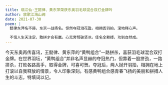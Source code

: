 ```yaml
---
title: 临江仙·王懿律、黄东萍荣获东奥羽毛球混合双打金牌吟
author: 放歌江海山阙
date: 2021-07-30
poem: |
  懿律东萍名不赫，东京一战扬名。惊然夺冠泪花盈。相拥丢羽拍，滚地释心声。

  不信人生天注定，敢拼才会有赢。心无旁骛破坚冰。佳名全赖搏，功到自然成。
---
```


今天东奥再传喜讯，王懿律、黄东萍的“黄鸭组合”一路拼杀，喜获羽毛球混合双打金牌。在世界羽坛，“黄鸭组合”并非名声显赫的夺冠热门，但靠着一股拼劲，一路拼杀，打败各路高手，取得金牌，可喜可贺。夺冠后，两人抛开羽拍，相拥在地上打滚以自我释放的情景，令人印象深刻。有感黄鸭组合感青春飞扬的美丽和拼搏人生的斗志，特填词以记。
